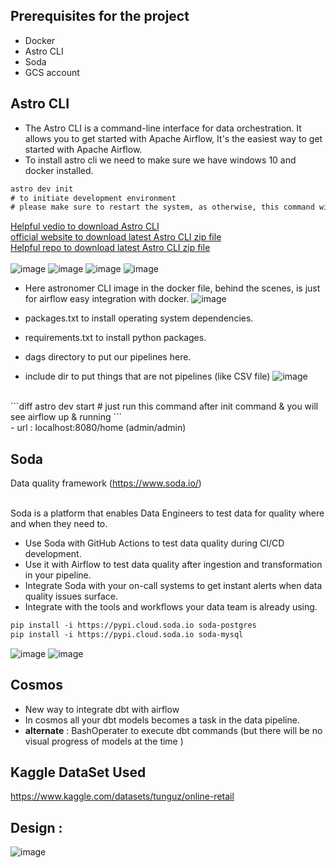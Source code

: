 ## Prerequisites for the project

- Docker
- Astro CLI
- Soda
- GCS account

## Astro CLI
- The Astro CLI is a command-line interface for data orchestration. It allows you to get started with Apache Airflow,  It's the easiest way to get started with Apache Airflow. <br/>
- To install astro cli we need to make sure we have windows 10 and docker installed.

```diff
astro dev init
# to initiate development environment
# please make sure to restart the system, as otherwise, this command will not execute, even when I ran it, after restart, it executed
```  

[Helpful vedio to download Astro CLI](https://www.youtube.com/results?search_query=download+astro+cli+on+windows)<br/>
[official website to download latest Astro CLI zip file](https://docs.astronomer.io/astro/cli/install-cli?tab=windows#install-the-astro-cli)<br/>
[Helpful repo to download latest Astro CLI zip file](https://gist.github.com/andriisoldatenko/e351f5310d14c0270fad681bfd7c49d3) <br/><br/>
![image](https://github.com/sundas586/Retail-Project-An-end-to-end-Airflow-data-pipeline-with-BigQuery-dbt-Soda-and-more-/assets/33677647/0a9c581c-535e-4a8c-b098-1bbd09bf02d5)
![image](https://github.com/sundas586/Retail-Project-An-end-to-end-Airflow-data-pipeline-with-BigQuery-dbt-Soda-and-more-/assets/33677647/519811d6-9a17-4288-9f11-0f0c0fbaae56)
![image](https://github.com/sundas586/Retail-Project-An-end-to-end-Airflow-data-pipeline-with-BigQuery-dbt-Soda-and-more-/assets/33677647/9458b5ff-c460-4c91-ae58-9bb0ef86ecf5)
![image](https://github.com/sundas586/Retail-Project-An-end-to-end-Airflow-data-pipeline-with-BigQuery-dbt-Soda-and-more-/assets/33677647/9287c89f-aaa3-4305-a944-c136d242c876)

- Here astronomer CLI image in the docker file, behind the scenes, is just for airflow easy integration with docker.
  ![image](https://github.com/sundas586/Retail-Project-An-end-to-end-Airflow-data-pipeline-with-BigQuery-dbt-Soda-and-more-/assets/33677647/34df1eff-616f-426b-b3a0-7885c5614125)

- packages.txt to install operating system dependencies.<br/>
- requirements.txt to install python packages.<br/>
- dags directory to put our pipelines here.<br/>
- include dir to put things that are not pipelines (like CSV file)
![image](https://github.com/sundas586/Retail-Project-An-end-to-end-Airflow-data-pipeline-with-BigQuery-dbt-Soda-and-more-/assets/33677647/d9ada26e-9972-4a64-a881-290c0a93d11b)
<br/>
```diff
astro dev start
# just run this command after init command & you will see airflow up & running
```
<br/>
- url : localhost:8080/home (admin/admin)




## Soda
Data quality framework (https://www.soda.io/) <br/><br/>

Soda is a platform that enables Data Engineers to test data for quality where and when they need to.
- Use Soda with GitHub Actions to test data quality during CI/CD development.
- Use it with Airflow to test data quality after ingestion and transformation in your pipeline.
- Integrate Soda with your on-call systems to get instant alerts when data quality issues surface.
- Integrate with the tools and workflows your data team is already using.

```diff
pip install -i https://pypi.cloud.soda.io soda-postgres
pip install -i https://pypi.cloud.soda.io soda-mysql
```
![image](https://github.com/sundas586/Retail-Project-An-end-to-end-Airflow-data-pipeline-with-BigQuery-dbt-Soda-and-more-/assets/33677647/ffc3c84b-e22d-45da-8f98-f3e4e4cd78aa)
![image](https://github.com/sundas586/Retail-Project-An-end-to-end-Airflow-data-pipeline-with-BigQuery-dbt-Soda-and-more-/assets/33677647/8f8ce6a4-924d-46ec-baea-13ec46b0b98b)

## Cosmos
- New way to integrate dbt with airflow <br/>
- In cosmos all your dbt models becomes a task in the data pipeline. <br/>
- **alternate** : BashOperater to execute dbt commands (but there will be no visual progress of models at the time )

## Kaggle DataSet Used
https://www.kaggle.com/datasets/tunguz/online-retail

## Design :
![image](https://github.com/sundas586/Retail-Project-An-end-to-end-Airflow-data-pipeline-with-BigQuery-dbt-Soda-and-more-/assets/33677647/37c3f620-08a7-43cd-a9ab-d34e6041e069)


